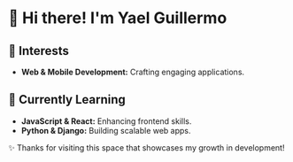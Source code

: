 # 👋 Hi there! I'm Yael Guillermo

## 🚀 Interests
- **Web & Mobile Development:** Crafting engaging applications.

## 🌱 Currently Learning
- **JavaScript & React:** Enhancing frontend skills.
- **Python & Django:** Building scalable web apps.

✨ Thanks for visiting this space that showcases my growth in development!
